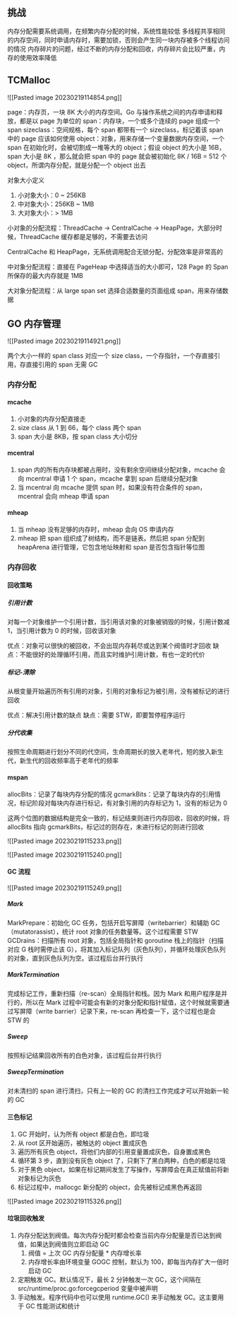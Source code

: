 ## 挑战

内存分配需要系统调用，在频繁内存分配的时候，系统性能较低
多线程共享相同的内存空间，同时申请内存时，需要加锁，否则会产生同一块内存被多个线程访问的情况
内存碎片的问题，经过不断的内存分配和回收，内存碎片会比较严重，内存的使用效率降低

## TCMalloc

![[Pasted image 20230219114854.png]]

page：内存页，一块 8K 大小的内存空间。Go 与操作系统之间的内存申请和释放，都是以 page 为单位的
span：内存块，一个或多个连续的 page 组成一个 span
sizeclass：空间规格，每个 span 都带有一个 sizeclass，标记着该 span 中的 page 应该如何使用
object：对象，用来存储一个变量数据内存空间，一个 span 在初始化时，会被切割成一堆等大的 object；假设 object 的大小是 16B，span 大小是 8K ，那么就会把 span 中的 page 就会被初始化 8K / 16B = 512 个 object，所谓内存分配，就是分配一个 object 出去

对象大小定义
1.  小对象大小：0 ~ 256KB
2.  中对象大小：256KB ~ 1MB
3.  大对象大小：> 1MB

小对象的分配流程：ThreadCache -> CentralCache -> HeapPage，大部分时候，ThreadCache 缓存都是足够的，不需要去访问

CentralCache 和 HeapPage，无系统调用配合无锁分配，分配效率是非常高的

中对象分配流程：直接在 PageHeap 中选择适当的大小即可，128 Page 的 Span 所保存的最大内存就是 1MB

大对象分配流程：从 large span set 选择合适数量的页面组成 span，用来存储数据

## GO 内存管理

![[Pasted image 20230219114921.png]]

两个大小一样的 span class 对应一个 size class，一个存指针，一个存直接引用，存直接引用的 span 无需 GC

### 内存分配

#### mcache

1.  小对象的内存分配直接走
2.  size class 从 1 到 66，每个 class 两个 span
3.  span 大小是 8KB，按 span class 大小切分

#### mcentral

1.  span 内的所有内存块都被占用时，没有剩余空间继续分配对象，mcache 会向 mcentral 申请 1 个 span，mcache 拿到 span 后继续分配对象
2.  当 mcentral 向 mcache 提供 span 时，如果没有符合条件的 span，mcentral 会向 mheap 申请 span

#### mheap

1.  当 mheap 没有足够的内存时，mheap 会向 OS 申请内存
2.  mheap 把 span 组织成了树结构，而不是链表。然后把 span 分配到 heapArena 进行管理，它包含地址映射和 span 是否包含指针等位图

### 内存回收

#### 回收策略

##### 引用计数

对每一个对象维护一个引用计数，当引用该对象的对象被销毁的时候，引用计数减 1，当引用计数为 0 的时候，回收该对象

优点：对象可以很快的被回收，不会出现内存耗尽或达到某个阀值时才回收
缺点：不能很好的处理循环引用，而且实时维护引用计数，有也一定的代价

##### 标记-清除

从根变量开始遍历所有引用的对象，引用的对象标记为被引用，没有被标记的进行回收

优点：解决引用计数的缺点
缺点：需要 STW，即要暂停程序运行

##### 分代收集

按照生命周期进行划分不同的代空间，生命周期长的放入老年代，短的放入新生代，新生代的回收频率高于老年代的频率

#### mspan

allocBits：记录了每块内存分配的情况
gcmarkBits：记录了每块内存的引用情况，标记阶段对每块内存进行标记，有对象引用的内存标记为 1，没有的标记为 0

这两个位图的数据结构是完全一致的，标记结束则进行内存回收，回收的时候，将 allocBits 指向 gcmarkBits，标记过的则存在，未进行标记的则进行回收

![[Pasted image 20230219115233.png]]

![[Pasted image 20230219115240.png]]

#### GC 流程

![[Pasted image 20230219115249.png]]

##### Mark

MarkPrepare：初始化 GC 任务，包括开启写屏障（writebarrier）和辅助 GC（mutatorassist），统计 root 对象的任务数量等。这个过程需要 STW
GCDrains：扫描所有 root 对象，包括全局指针和 goroutine 栈上的指针（扫描对应 G 栈时需停止该 G），将其加入标记队列（灰色队列），并循环处理灰色队列的对象，直到灰色队列为空。该过程后台并行执行

##### MarkTermination

完成标记工作，重新扫描（re-scan）全局指针和栈。因为 Mark 和用户程序是并行的，所以在 Mark 过程中可能会有新的对象分配和指针赋值，这个时候就需要通过写屏障（write barrier）记录下来，re-scan 再检查一下，这个过程也是会 STW 的

##### Sweep

按照标记结果回收所有的白色对象，该过程后台并行执行

##### SweepTermination

对未清扫的 span 进行清扫，只有上一轮的 GC 的清扫工作完成才可以开始新一轮的 GC

#### 三色标记

1.  GC 开始时，认为所有 object 都是白色，即垃圾
2.  从 root 区开始遍历，被触达的 object 置成灰色
3.  遍历所有灰色 object，将他们内部的引用变量置成灰色，自身置成黑色
4.  循环第 3 步，直到没有灰色 object 了，只剩下了黑白两种，白色的都是垃圾
5.  对于黑色 object，如果在标记期间发生了写操作，写屏障会在真正赋值前将新对象标记为灰色
6.  标记过程中，mallocgc 新分配的 object，会先被标记成黑色再返回

![[Pasted image 20230219115326.png]]

#### 垃圾回收触发

1.  内存分配达到阀值。每次内存分配时都会检查当前内存分配量是否已达到阀值，如果达到阀值则立即启动 GC
	1.  阀值 = 上次 GC 内存分配量 * 内存增长率
	2.  内存增长率由环境变量 GOGC 控制，默认为 100，即每当内存扩大一倍时启动 GC
2.  定期触发 GC。默认情况下，最长 2 分钟触发一次 GC，这个间隔在 src/runtime/proc.go:forcegcperiod 变量中被声明
3.  手动触发。程序代码中也可以使用 runtime.GC() 来手动触发 GC。这主要用于 GC 性能测试和统计
